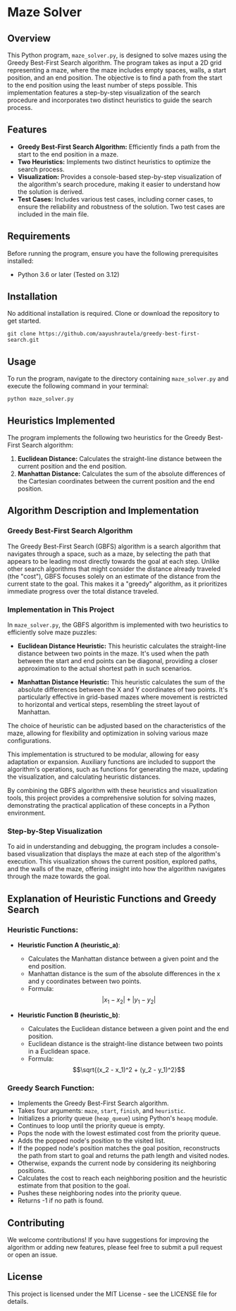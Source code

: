 # Maze Solver

## Overview

This Python program, `maze_solver.py`, is designed to solve mazes using the Greedy Best-First Search algorithm. The program takes as input a 2D grid representing a maze, where the maze includes empty spaces, walls, a start position, and an end position. The objective is to find a path from the start to the end position using the least number of steps possible. This implementation features a step-by-step visualization of the search procedure and incorporates two distinct heuristics to guide the search process.

## Features

- **Greedy Best-First Search Algorithm:** Efficiently finds a path from the start to the end position in a maze.
- **Two Heuristics:** Implements two distinct heuristics to optimize the search process.
- **Visualization:** Provides a console-based step-by-step visualization of the algorithm's search procedure, making it easier to understand how the solution is derived.
- **Test Cases:** Includes various test cases, including corner cases, to ensure the reliability and robustness of the solution. Two test cases are included in the main file.

## Requirements

Before running the program, ensure you have the following prerequisites installed:
- Python 3.6 or later (Tested on 3.12)

## Installation

No additional installation is required. Clone or download the repository to get started.

```
git clone https://github.com/aayushrautela/greedy-best-first-search.git
```
## Usage

To run the program, navigate to the directory containing `maze_solver.py` and execute the following command in your terminal:

```
python maze_solver.py
```

## Heuristics Implemented

The program implements the following two heuristics for the Greedy Best-First Search algorithm:

1. **Euclidean Distance:** Calculates the straight-line distance between the current position and the end position.
2. **Manhattan Distance:** Calculates the sum of the absolute differences of the Cartesian coordinates between the current position and the end position.

## Algorithm Description and Implementation

### Greedy Best-First Search Algorithm

The Greedy Best-First Search (GBFS) algorithm is a search algorithm that navigates through a space, such as a maze, by selecting the path that appears to be leading most directly towards the goal at each step. Unlike other search algorithms that might consider the distance already traveled (the "cost"), GBFS focuses solely on an estimate of the distance from the current state to the goal. This makes it a "greedy" algorithm, as it prioritizes immediate progress over the total distance traveled.

### Implementation in This Project

In `maze_solver.py`, the GBFS algorithm is implemented with two heuristics to efficiently solve maze puzzles:

- **Euclidean Distance Heuristic:** This heuristic calculates the straight-line distance between two points in the maze. It's used when the path between the start and end points can be diagonal, providing a closer approximation to the actual shortest path in such scenarios.

- **Manhattan Distance Heuristic:** This heuristic calculates the sum of the absolute differences between the X and Y coordinates of two points. It's particularly effective in grid-based mazes where movement is restricted to horizontal and vertical steps, resembling the street layout of Manhattan.

The choice of heuristic can be adjusted based on the characteristics of the maze, allowing for flexibility and optimization in solving various maze configurations.

This implementation is structured to be modular, allowing for easy adaptation or expansion. Auxiliary functions are included to support the algorithm's operations, such as functions for generating the maze, updating the visualization, and calculating heuristic distances.

By combining the GBFS algorithm with these heuristics and visualization tools, this project provides a comprehensive solution for solving mazes, demonstrating the practical application of these concepts in a Python environment.

### Step-by-Step Visualization

To aid in understanding and debugging, the program includes a console-based visualization that displays the maze at each step of the algorithm's execution. This visualization shows the current position, explored paths, and the walls of the maze, offering insight into how the algorithm navigates through the maze towards the goal.

## Explanation of Heuristic Functions and Greedy Search

### Heuristic Functions:

- **Heuristic Function A (heuristic_a)**:
  - Calculates the Manhattan distance between a given point and the end position.
  - Manhattan distance is the sum of the absolute differences in the x and y coordinates between two points.
  - Formula: $$|x_1 - x_2| + |y_1 - y_2|$$


- **Heuristic Function B (heuristic_b)**:
  - Calculates the Euclidean distance between a given point and the end position.
  - Euclidean distance is the straight-line distance between two points in a Euclidean space.
  - Formula: $$\sqrt{(x_2 - x_1)^2 + (y_2 - y_1)^2}$$

### Greedy Search Function:

- Implements the Greedy Best-First Search algorithm.
- Takes four arguments: `maze`, `start`, `finish`, and `heuristic`.
- Initializes a priority queue (`heap_queue`) using Python's `heapq` module.
- Continues to loop until the priority queue is empty.
- Pops the node with the lowest estimated cost from the priority queue.
- Adds the popped node's position to the visited list.
- If the popped node's position matches the goal position, reconstructs the path from start to goal and returns the path length and visited nodes.
- Otherwise, expands the current node by considering its neighboring positions.
- Calculates the cost to reach each neighboring position and the heuristic estimate from that position to the goal.
- Pushes these neighboring nodes into the priority queue.
- Returns -1 if no path is found.



## Contributing

We welcome contributions! If you have suggestions for improving the algorithm or adding new features, please feel free to submit a pull request or open an issue.

## License

This project is licensed under the MIT License - see the LICENSE file for details.

